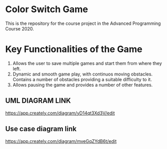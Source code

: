 # Color Switch Game
This is the repository for the course project in the Advanced Programming Course 2020.


# Key Functionalities of the Game
  1.  Allows the user to save multiple games and start them from where they left.
  2.  Dynamic and smooth game play, with continuos moving obstacles. Contains a number of obstacles providing a suitable difficulty         to it.
  3.  Allows pausing the game and provides a number of other features.

## UML DIAGRAM LINK
  https://app.creately.com/diagram/yD14qt3Xd3V/edit
  
## Use case diagram link
  https://app.creately.com/diagram/mveGqZYdB6t/edit
